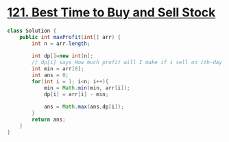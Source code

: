 # [121. Best Time to Buy and Sell Stock](https://leetcode.com/problems/best-time-to-buy-and-sell-stock/)

```java
class Solution {
    public int maxProfit(int[] arr) {
        int n = arr.length;
        
        int dp[]=new int[n];
        // dp[i] says How much profit will I make if i sell on ith-day
        int min = arr[0];
        int ans = 0;
        for(int i = 1; i<n; i++){
            min = Math.min(min, arr[i]);
            dp[i] = arr[i] - min;
            
            ans = Math.max(ans,dp[i]);
        }
        return ans;
    }
}
```